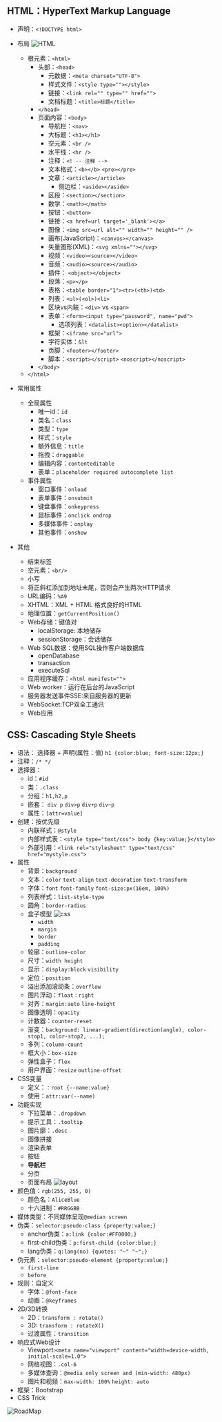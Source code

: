 ## HTML：HyperText Markup Language
- 声明：`<!DOCTYPE html>` 
- 布局  ![HTML](../PNG/html.png)
    - 根元素：`<html>` 
        - 头部：`<head>`
            - 元数据：`<meta charset="UTF-8">`
            - 样式文件：`<style type=""></style>`
            - 链接：`<link rel="" type="" href="">`
            - 文档标题：`<title>标题</title>`
        - `</head>`
        - 页面内容：`<body>`
            - 导航栏：`<nav>`
            - 大标题：`<h1></h1>`
            - 空元素：`<br />`
            - 水平线：`<hr />`
            - 注释：`<! -- 注释 -->`
            - 文本格式：`<b></b>` `<pre></pre>`
            - 文章：`<article></article>`
                - 侧边栏：`<aside></aside>`
            - 区段：`<section></section>`
            - 数学：`<math></math>`
            - 按钮：`<button>`
            - 链接：`<a href=url target='_blank'></a>`
            - 图像：`<img src=url alt="" width="" height="" />`
            - 画布(JavaScript)：`<canvas></canvas>`
            - 矢量图形(XML)：`<svg xmlns=""></svg>`
            - 视频：`<video><source></video>`
            - 音频：`<audio><source></audio>`
            - 插件： `<object></object>`
            - 段落：`<p></p>`
            - 表格：`<table border="1"><tr>(<th>)<td>`
            - 列表：`<ul>(<ol>)<li>`
            - 区块vs内联：`<div>` vs `<span>`
            - 表单：`<form><input type="password", name="pwd">`
                - 选项列表：`<datalist><option></datalist>`
            - 框架：`<iframe src="url">`
            - 字符实体：`&lt` 
            - 页脚：`<footer></footer>`
            - 脚本：`<script></script>` `<noscript></noscript>`
        - `</body>`
    - `</html>`

- 常用属性
    - 全局属性
        - 唯一id：`id`
        - 类名：`class`
        - 类型：`type`
        - 样式：`style`
        - 额外信息：`title`
        - 拖拽：`draggable`
        - 编辑内容：`contenteditable`
        - 表单：`placeholder required autocomplete list`
    - 事件属性
        - 窗口事件：`onload`
        - 表单事件：`onsubmit`
        - 键盘事件：`onkeypress`
        - 鼠标事件：`onclick ondrop` 
        - 多媒体事件：`onplay`
        - 其他事件：`onshow`

- 其他
    - 结束标签
    - 空元素：`<br/>`
    - 小写
    - 将正斜杠添加到地址末尾，否则会产生两次HTTP请求
    - URL编码：`%A9`
    - XHTML：XML + HTML 格式良好的HTML
    - 地理位置：`getCurrentPosition()`
    - Web存储：键值对
        - localStorage: 本地储存
        - sessionStorage：会话储存
    - Web SQL数据：使用SQL操作客户端数据库
        - openDatabase
        - transaction
        - executeSql
    - 应用程序缓存：`<html manifest="">`
    - Web worker：运行在后台的JavaScript
    - 服务器发送事件SSE:来自服务器的更新
    - WebSocket:TCP双全工通讯
    - Web应用 

## CSS: Cascading Style Sheets
- 语法： 选择器 + 声明(属性：值) `h1 {color:blue; font-size:12px;}`
- 注释：`/* */`
- 选择器：
    - id：`#id`
    - 类：`.class`
    - 分组：`h1,h2,p`
    - 嵌套： `div p`  `div>p` `div+p` `div~p`
    - 属性：`[attr=value]`
- 创建：按优先级
    - 内联样式：`@style`
    - 内部样式表：`<style type="text/css"> body {key:value;}</style>`
    - 外部引用：`<link rel="stylesheet" type="text/css" href="mystyle.css">`
- 属性
    - 背景：`background`
    - 文本：`color` `text-align` `text-decoration` `text-transform`
    - 字体：`font` `font-family` `font-size:px(16em, 100%)`
    - 列表样式：`list-style-type`
    - 圆角：`border-radius`
    - 盒子模型 ![css](../PNG/css.png)
        - `width`
        - `margin`
        - `border`
        - `padding`
    - 轮廓：`outline-color`
    - 尺寸：`width height`
    - 显示：`display:block` `visibility`
    - 定位：`position`
    - 溢出添加滚动条：`overflow`
    - 图片浮动：`float：right`
    - 对齐：`margin:auto` `line-height`
    - 图像透明：`opacity`
    - 计数器：`counter-reset`
    - 渐变：`background: linear-gradient(direction(angle), color-stop1, color-stop2, ...);`
    - 多列：`column-count`
    - 框大小：`box-size`
    - 弹性盒子：`flex`
    - 用户界面：`resize` `outline-offset`
- CSS变量
    - 定义：`：root {--name:value}`
    - 使用：`attr:var(--name)`
- 功能实现
    - 下拉菜单：`.dropdown`
    - 提示工具：`.tooltip`
    - 图片廓：`.desc`
    - 图像拼接
    - 渲染表单
    - 按钮
    - **导航栏**
    - 分页
    - 页面布局 ![layout](../PNG/layout.png)
- 颜色值：`rgb(255, 255, 0)`
    - 颜色名：`AliceBlue`
    - 十六进制：`#RRGGBB`
- 媒体类型：不同媒体呈现`@median screen`
- 伪类：`selector:pseudo-class {property:value;}`
    - anchor伪类：`a:link {color:#FF0000;} `
    - first-child伪类：`p:first-child {color:blue;}`
    - lang伪类：`q:lang(no) {quotes: "~" "~";}`
- 伪元素：`selector:pseudo-element {property:value;}`
    - `first-line`
    - `before`
- 规则：自定义
    - 字体：`@font-face`
    - 动画：`@keyframes`
- 2D/3D转换
    - 2D：`transform : rotate()`
    - 3D: `transform : rotateX()`
    - 过渡属性：`transition`
- 响应式Web设计
    - Viewport:`<meta name="viewport" content="width=device-width, initial-scale=1.0">`
    - 网格视图：`.col-6`
    - 多媒体查询：`@media only screen and (min-width: 480px)`
    - 图片和视频：`max-width: 100%` `height: auto`
- 框架：Bootstrap
- CSS Trick

![RoadMap](../PNG/roadmap.png)